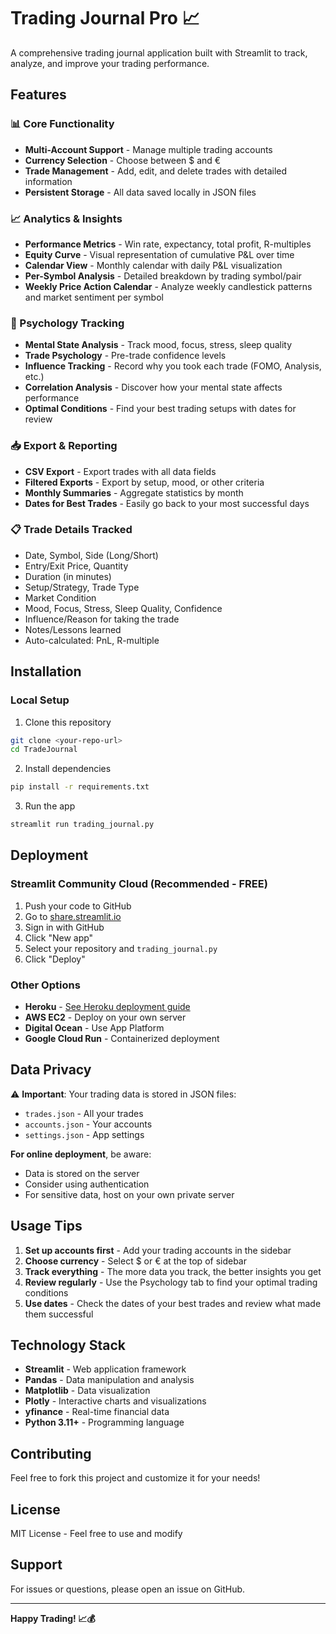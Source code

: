 # Trading Journal Pro 📈

A comprehensive trading journal application built with Streamlit to track, analyze, and improve your trading performance.

## Features

### 📊 Core Functionality
- **Multi-Account Support** - Manage multiple trading accounts
- **Currency Selection** - Choose between $ and €
- **Trade Management** - Add, edit, and delete trades with detailed information
- **Persistent Storage** - All data saved locally in JSON files

### 📈 Analytics & Insights
- **Performance Metrics** - Win rate, expectancy, total profit, R-multiples
- **Equity Curve** - Visual representation of cumulative P&L over time
- **Calendar View** - Monthly calendar with daily P&L visualization
- **Per-Symbol Analysis** - Detailed breakdown by trading symbol/pair
- **Weekly Price Action Calendar** - Analyze weekly candlestick patterns and market sentiment per symbol

### 🧠 Psychology Tracking
- **Mental State Analysis** - Track mood, focus, stress, sleep quality
- **Trade Psychology** - Pre-trade confidence levels
- **Influence Tracking** - Record why you took each trade (FOMO, Analysis, etc.)
- **Correlation Analysis** - Discover how your mental state affects performance
- **Optimal Conditions** - Find your best trading setups with dates for review

### 📥 Export & Reporting
- **CSV Export** - Export trades with all data fields
- **Filtered Exports** - Export by setup, mood, or other criteria
- **Monthly Summaries** - Aggregate statistics by month
- **Dates for Best Trades** - Easily go back to your most successful days

### 📋 Trade Details Tracked
- Date, Symbol, Side (Long/Short)
- Entry/Exit Price, Quantity
- Duration (in minutes)
- Setup/Strategy, Trade Type
- Market Condition
- Mood, Focus, Stress, Sleep Quality, Confidence
- Influence/Reason for taking the trade
- Notes/Lessons learned
- Auto-calculated: PnL, R-multiple

## Installation

### Local Setup

1. Clone this repository
```bash
git clone <your-repo-url>
cd TradeJournal
```

2. Install dependencies
```bash
pip install -r requirements.txt
```

3. Run the app
```bash
streamlit run trading_journal.py
```

## Deployment

### Streamlit Community Cloud (Recommended - FREE)

1. Push your code to GitHub
2. Go to [share.streamlit.io](https://share.streamlit.io)
3. Sign in with GitHub
4. Click "New app"
5. Select your repository and `trading_journal.py`
6. Click "Deploy"

### Other Options
- **Heroku** - [See Heroku deployment guide](https://devcenter.heroku.com/articles/python-gunicorn)
- **AWS EC2** - Deploy on your own server
- **Digital Ocean** - Use App Platform
- **Google Cloud Run** - Containerized deployment

## Data Privacy

⚠️ **Important**: Your trading data is stored in JSON files:
- `trades.json` - All your trades
- `accounts.json` - Your accounts
- `settings.json` - App settings

**For online deployment**, be aware:
- Data is stored on the server
- Consider using authentication
- For sensitive data, host on your own private server

## Usage Tips

1. **Set up accounts first** - Add your trading accounts in the sidebar
2. **Choose currency** - Select $ or € at the top of sidebar
3. **Track everything** - The more data you track, the better insights you get
4. **Review regularly** - Use the Psychology tab to find your optimal trading conditions
5. **Use dates** - Check the dates of your best trades and review what made them successful

## Technology Stack

- **Streamlit** - Web application framework
- **Pandas** - Data manipulation and analysis
- **Matplotlib** - Data visualization
- **Plotly** - Interactive charts and visualizations
- **yfinance** - Real-time financial data
- **Python 3.11+** - Programming language

## Contributing

Feel free to fork this project and customize it for your needs!

## License

MIT License - Feel free to use and modify

## Support

For issues or questions, please open an issue on GitHub.

---

**Happy Trading! 📈💰**

